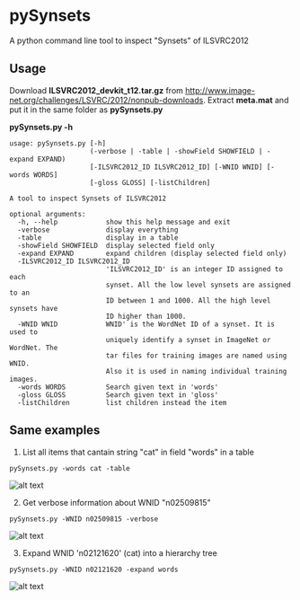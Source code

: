 # pySynsets
A python command line tool to inspect "Synsets" of ILSVRC2012

## Usage
Download **ILSVRC2012_devkit_t12.tar.gz** from http://www.image-net.org/challenges/LSVRC/2012/nonpub-downloads.
Extract **meta.mat** and put it in the same folder as **pySynsets.py**

**pySynsets.py -h**
```
usage: pySynsets.py [-h]
                    (-verbose | -table | -showField SHOWFIELD | -expand EXPAND)
                    [-ILSVRC2012_ID ILSVRC2012_ID] [-WNID WNID] [-words WORDS]
                    [-gloss GLOSS] [-listChildren]

A tool to inspect Synsets of ILSVRC2012

optional arguments:
  -h, --help            show this help message and exit
  -verbose              display everything
  -table                display in a table
  -showField SHOWFIELD  display selected field only
  -expand EXPAND        expand children (display selected field only)
  -ILSVRC2012_ID ILSVRC2012_ID
                        'ILSVRC2012_ID' is an integer ID assigned to each
                        synset. All the low level synsets are assigned to an
                        ID between 1 and 1000. All the high level synsets have
                        ID higher than 1000.
  -WNID WNID            WNID' is the WordNet ID of a synset. It is used to
                        uniquely identify a synset in ImageNet or WordNet. The
                        tar files for training images are named using WNID.
                        Also it is used in naming individual training images.
  -words WORDS          Search given text in 'words'
  -gloss GLOSS          Search given text in 'gloss'
  -listChildren         list children instead the item
```
## Same examples
1. List all items that cantain string "cat" in field "words" in a table
```
pySynsets.py -words cat -table
```
![alt text](https://raw.githubusercontent.com/fanxiaoju/pySynsets/master/images/example1.PNG)

2. Get verbose information about WNID "n02509815"
```
pySynsets.py -WNID n02509815 -verbose
```
![alt text](https://raw.githubusercontent.com/fanxiaoju/pySynsets/master/images/example2.PNG)

3. Expand WNID 'n02121620' (cat) into a hierarchy tree
```
pySynsets.py -WNID n02121620 -expand words
```
![alt text](https://raw.githubusercontent.com/fanxiaoju/pySynsets/master/images/example3.PNG)
